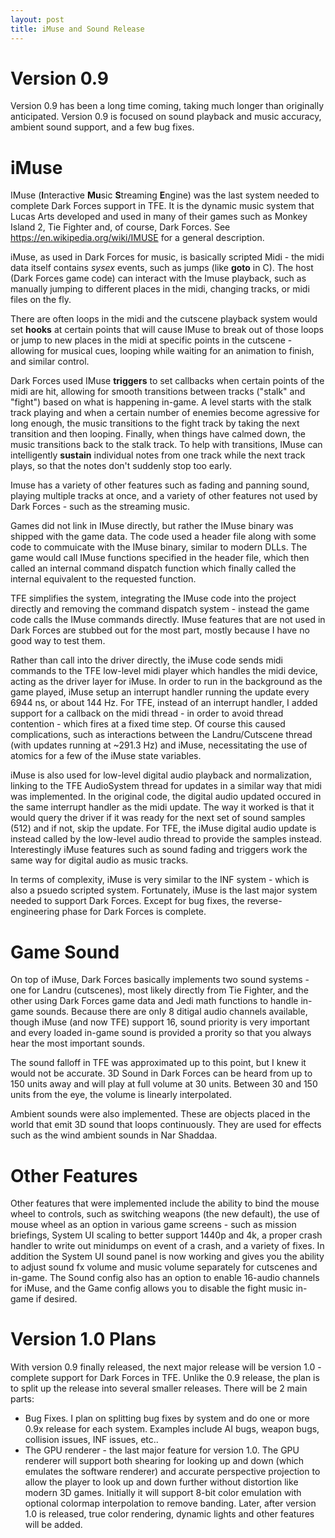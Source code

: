 ```yaml
---
layout: post
title: iMuse and Sound Release
---
```


# Version 0.9
Version 0.9 has been a long time coming, taking much longer than originally anticipated. Version 0.9 is focused on sound playback and music accuracy, ambient sound support, and a few bug fixes.

# iMuse
IMuse (**I**nteractive **Mu**sic **S**treaming **E**ngine) was the last system needed to complete Dark Forces support in TFE. It is the dynamic music system that Lucas Arts developed and used in many of their games such as Monkey Island 2, Tie Fighter and, of course, Dark Forces. See https://en.wikipedia.org/wiki/IMUSE for a general description.

iMuse, as used in Dark Forces for music, is basically scripted Midi - the midi data itself contains *sysex* events, such as jumps (like **goto** in C). The host (Dark Forces game code) can interact with the Imuse playback, such as manually jumping to different places in the midi, changing tracks, or midi files on the fly.

There are often loops in the midi and the cutscene playback system would set **hooks** at certain points that will cause IMuse to break out of those loops or jump to new places in the midi at specific points in the cutscene - allowing for musical cues, looping while waiting for an animation to finish, and similar control.

Dark Forces used IMuse **triggers** to set callbacks when certain points of the midi are hit, allowing for smooth transitions between tracks ("stalk" and "fight") based on what is happening in-game. A level starts with the stalk track playing and when a certain number of enemies become agressive for long enough, the music transitions to the fight track by taking the next transition and then looping. Finally, when things have calmed down, the music transitions back to the stalk track. To help with transitions, IMuse can intelligently **sustain** individual notes from one track while the next track plays, so that the notes don't suddenly stop too early.

Imuse has a variety of other features such as fading and panning sound, playing multiple tracks at once, and a variety of other features not used by Dark Forces - such as the streaming music.

Games did not link in IMuse directly, but rather the IMuse binary was shipped with the game data. The code used a header file along with some code to commuicate with the IMuse binary, similar to modern DLLs. The game would call IMuse functions specified in the header file, which then called an internal command dispatch function which finally called the internal equivalent to the requested function.

TFE simplifies the system, integrating the IMuse code into the project directly and removing the command dispatch system - instead the game code calls the IMuse commands directly. IMuse features that are not used in Dark Forces are stubbed out for the most part, mostly because I have no good way to test them.

Rather than call into the driver directly, the iMuse code sends midi commands to the TFE low-level midi player which handles the midi device, acting as the driver layer for iMuse. In order to run in the background as the game played, iMuse setup an interrupt handler running the update every 6944 ns, or about 144 Hz. For TFE, instead of an interrupt handler, I added support for a callback on the midi thread - in order to avoid thread contention - which fires at a fixed time step. Of course this caused complications, such as interactions between the Landru/Cutscene thread (with updates running at ~291.3 Hz) and iMuse, necessitating the use of atomics for a few of the iMuse state variables.

iMuse is also used for low-level digital audio playback and normalization, linking to the TFE AudioSystem thread for updates in a similar way that midi was implemented. In the original code, the digital audio updated occured in the same interrupt handler as the midi update. The way it worked is that it would query the driver if it was ready for the next set of sound samples (512) and if not, skip the update. For TFE, the iMuse digital audio update is instead called by the low-level audio thread to provide the samples instead. Interestingly iMuse features such as sound fading and triggers work the same way for digital audio as music tracks.

In terms of complexity, iMuse is very similar to the INF system - which is also a psuedo scripted system. Fortunately, iMuse is the last major system needed to support Dark Forces. Except for bug fixes, the reverse-engineering phase for Dark Forces is complete.

# Game Sound
On top of iMuse, Dark Forces basically implements two sound systems - one for Landru (cutscenes), most likely directly from Tie Fighter, and the other using Dark Forces game data and Jedi math functions to handle in-game sounds. Because there are only 8 ditigal audio channels available, though iMuse (and now TFE) support 16, sound priority is very important and every loaded in-game sound is provided a prority so that you always hear the most important sounds.

The sound falloff in TFE was approximated up to this point, but I knew it would not be accurate. 3D Sound in Dark Forces can be heard from up to 150 units away and will play at full volume at 30 units. Between 30 and 150 units from the eye, the volume is linearly interpolated.

Ambient sounds were also implemented. These are objects placed in the world that emit 3D sound that loops continuously. They are used for effects such as the wind ambient sounds in Nar Shaddaa.

# Other Features
Other features that were implemented include the ability to bind the mouse wheel to controls, such as switching weapons (the new default), the use of mouse wheel as an option in various game screens - such as mission briefings, System UI scaling to better support 1440p and 4k, a proper crash handler to write out minidumps on event of a crash, and a variety of fixes. In addition the System UI sound panel is now working and gives you the ability to adjust sound fx volume and music volume separately for cutscenes and in-game. The Sound config also has an option to enable 16-audio channels for iMuse, and the Game config allows you to disable the fight music in-game if desired.

# Version 1.0 Plans
With version 0.9 finally released, the next major release will be version 1.0 - complete support for Dark Forces in TFE. Unlike the 0.9 release, the plan is to split up the release into several smaller releases. There will be 2 main parts:
* Bug Fixes. I plan on splitting bug fixes by system and do one or more 0.9x release for each system. Examples include AI bugs, weapon bugs, collision issues, INF issues, etc..
* The GPU renderer - the last major feature for version 1.0. The GPU renderer will support both shearing for looking up and down (which emulates the software renderer) and accurate perspective projection to allow the player to look up and down further without distortion like modern 3D games. Initially it will support 8-bit color emulation with optional colormap interpolation to remove banding. Later, after version 1.0 is released, true color rendering, dynamic lights and other features will be added.
